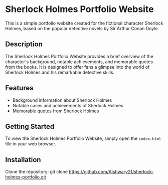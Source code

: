 # Sherlock Holmes Portfolio Website

This is a simple portfolio website created for the fictional character Sherlock Holmes, based on the popular detective novels by Sir Arthur Conan Doyle.

## Description

The Sherlock Holmes Portfolio Website provides a brief overview of the character's background, notable achievements, and memorable quotes from the books. It is designed to offer fans a glimpse into the world of Sherlock Holmes and his remarkable detective skills.

## Features

- Background information about Sherlock Holmes
- Notable cases and achievements of Sherlock Holmes
- Memorable quotes from Sherlock Holmes

## Getting Started

To view the Sherlock Holmes Portfolio Website, simply open the `index.html` file in your web browser.

## Installation

Clone the repository:
git clone https://github.com/Aishwary21/sherlock-holmes-portfolio.git
